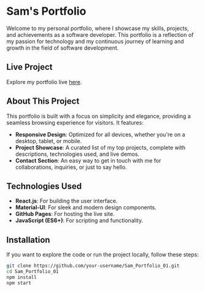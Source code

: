 # Sam's Portfolio

Welcome to my personal portfolio, where I showcase my skills, projects, and achievements as a software developer. This portfolio is a reflection of my passion for technology and my continuous journey of learning and growth in the field of software development.

## Live Project

Explore my portfolio live [here](https://sachinkumarf103.github.io/Sam_Portfolio_01/).

## About This Project

This portfolio is built with a focus on simplicity and elegance, providing a seamless browsing experience for visitors. It features:

- **Responsive Design**: Optimized for all devices, whether you're on a desktop, tablet, or mobile.
- **Project Showcase**: A curated list of my top projects, complete with descriptions, technologies used, and live demos.
- **Contact Section**: An easy way to get in touch with me for collaborations, inquiries, or just to say hello.

## Technologies Used

- **React.js**: For building the user interface.
- **Material-UI**: For sleek and modern design components.
- **GitHub Pages**: For hosting the live site.
- **JavaScript (ES6+)**: For scripting and functionality.

## Installation

If you want to explore the code or run the project locally, follow these steps:

```bash
git clone https://github.com/your-username/Sam_Portfolio_01.git
cd Sam_Portfolio_01
npm install
npm start
